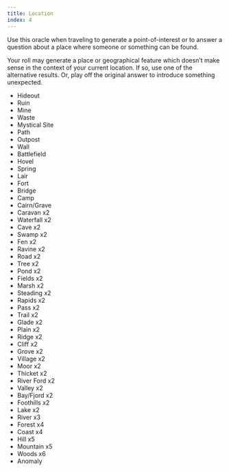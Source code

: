```yaml
---
title: Location
index: 4
---
```


Use this oracle when traveling to generate a point-of-interest or to answer a question about a place where someone or something can be found.

Your roll may generate a place or geographical feature which doesn’t make sense in the context of your current location. If so, use one of the alternative results. Or, play off the original answer to introduce something unexpected.

- Hideout
- Ruin
- Mine
- Waste
- Mystical Site
- Path
- Outpost
- Wall
- Battlefield
- Hovel
- Spring
- Lair
- Fort
- Bridge
- Camp
- Cairn/Grave
- Caravan x2
- Waterfall x2
- Cave x2
- Swamp x2
- Fen x2
- Ravine x2
- Road x2
- Tree x2
- Pond x2
- Fields x2
- Marsh x2
- Steading x2
- Rapids x2
- Pass x2
- Trail x2
- Glade x2
- Plain x2
- Ridge x2
- Cliff x2
- Grove x2
- Village x2
- Moor x2
- Thicket x2
- River Ford x2
- Valley x2
- Bay/Fjord x2
- Foothills x2
- Lake x2
- River x3
- Forest x4
- Coast x4
- Hill x5
- Mountain x5
- Woods x6
- Anomaly
